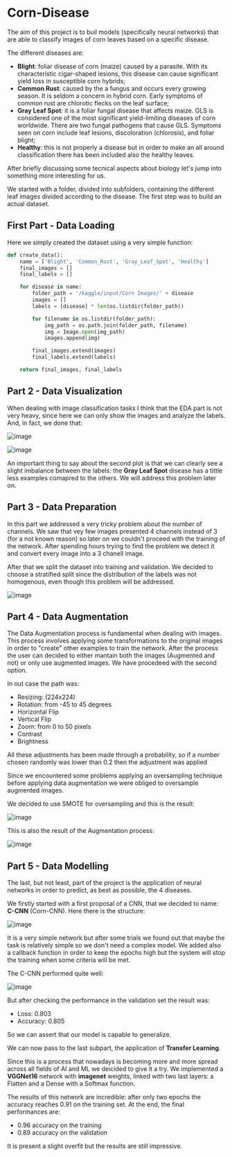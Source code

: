 # Corn-Disease

The aim of this project is to buil models (specifically neural networks) that are able to classify images of corn leaves based on a specific disease.

The different diseases are:
- **Blight**: foliar disease of corn (maize) caused by a parasite. With its characteristic cigar-shaped lesions, this disease can cause significant yield loss in susceptible corn hybrids;
- **Common Rust**: caused by the a fungus and occurs every growing season. It is seldom a concern in hybrid corn. Early symptoms of common rust are chlorotic flecks on the leaf surface;
- **Gray Leaf Spot**: it is a foliar fungal disease that affects maize. GLS is considered one of the most significant yield-limiting diseases of corn worldwide. There are two fungal pathogens that cause GLS. Symptoms seen on corn include leaf lesions, discoloration (chlorosis), and foliar blight;
- **Healthy**: this is not properly a disease but in order to make an all around classification there has been included also the healthy leaves.

After briefly discussing some tecnical aspects about biology let's jump into something more interesting for us.

We started with a folder, divided into subfolders, containing the different leaf images divided according to the disease. The first step was to build an actual dataset.

## First Part - Data Loading

Here we simply created the dataset using a very simple function:

```python
def create_data():
    name = ['Blight', 'Common_Rust', 'Gray_Leaf_Spot', 'Healthy']
    final_images = []
    final_labels = []

    for disease in name:
        folder_path = '/kaggle/input/Corn Images/' + disease
        images = []
        labels = [disease] * len(os.listdir(folder_path))

        for filename in os.listdir(folder_path):
            img_path = os.path.join(folder_path, filename)
            img = Image.open(img_path)
            images.append(img)

        final_images.extend(images)
        final_labels.extend(labels)

    return final_images, final_labels
```

## Part 2 - Data Visualization

When dealing with image classification tasks I think that the EDA part is not very heavy, since here we can only show the images and analyze the labels. And, in fact, we done that:

![image](https://github.com/riccardo-borgo/Corn-Disease/assets/51230348/33e3f92e-b645-4003-ad7c-95671117cc23)

![image](https://github.com/riccardo-borgo/Corn-Disease/assets/51230348/667db5fc-1beb-4ca5-96a7-61c29a5ab13e)

An important thing to say about the second plot is that we can clearly see a slight imbalance between the labels: the **Gray Leaf Spot** disease has a tittle less examples comapred to the others. We will address this problem later on.

## Part 3 - Data Preparation

 In this part we addressed a very tricky problem about the number of channels. We saw that vey few images presented 4 channels instead of 3 (for a not known reason) so later on we couldn't proceed with the training of the network. After spending hours trying to find the problem we detect it and convert every image into a 3 chanell image.

 After that we split the dataset into training and validation. We decided to choose a stratified split since the distribution of the labels was not homogenous, even though this problem will be addressed.

 ![image](https://github.com/riccardo-borgo/Corn-Disease/assets/51230348/6d0d7771-c6f5-4f7b-b339-948944331fd8)

 ## Part 4 - Data Augmentation

 The Data Augmentation process is fundamental when dealing with images. This process involves applying some transformations to the original images in order to "create" other examples to train the network. After the process the user can decided to either mantain both the images (Augmented and not) or only use augmented images. We have procedeed with the second option.

In out case the path was:
- Resizing: (224x224)
- Rotation: from -45 to 45 degrees
- Horizontal Flip
- Vertical Flip
- Zoom: from 0 to 50 pixels
- Contrast
- Brightness

All these adjustments has been made through a probability, so if a number chosen randomly was lower than 0.2 then the adjustment was applied

Since we encountered some problems applying an oversampling technique before applying data augmentation we were obliged to oversample augmented images.

We decided to use SMOTE for oversampling and this is the result:

![image](https://github.com/riccardo-borgo/Corn-Disease/assets/51230348/b7692f75-420e-4dcd-b5e7-da21b025dd53)

This is also the result of the Augmentation process:

![image](https://github.com/riccardo-borgo/Corn-Disease/assets/51230348/d79af918-315b-4f1a-a4ad-2ec6bf9d8d6d)

## Part 5 - Data Modelling

The last, but not least, part of the project is the application of neural networks in order to predict, as best as possible, the 4 diseases.

We firstly started with a first proposal of a CNN, that we decided to name: **C-CNN** (Corn-CNN). Here there is the structure:

![image](https://github.com/riccardo-borgo/Corn-Disease/assets/51230348/651ef949-7ec1-45db-bbd8-dd2f8adecc64)

It is a very simple network but after some trials we found out that maybe the task is relatively simple so we don't need a complex model. We added also a callback function in order to keep the epochs high but the system will stop the training when some criteria will be met.

The C-CNN performed quite well:

![image](https://github.com/riccardo-borgo/Corn-Disease/assets/51230348/2cd76f72-cd32-4ed6-bfb6-7f1605f2e04e)

But after checking the performance in the validation set the result was: 
- Loss: 0.803
- Accuracy: 0.805

So we can assert that our model is capable to generalize.

We can now pass to the last subpart, the application of **Transfer Learning**.

Since this is a process that nowadays is becoming more and more spread across all fields of AI and ML we deicided to give it a try. We implemented a **VGGNet16** network with **imagenet** weights, linked with two last layers: a Flatten and a Dense with a Softmax function.

The results of this network are incredible: after only two epochs the accuracy reaches 0.91 on the training set. At the end, the final performances are:
- 0.96 accuracy on the training
- 0.89 accuracy on the validation

It is present a slight overfit but the results are still impressive.






 

